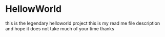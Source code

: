 # HellowWorld
this is the legendary helloworld project
this is my read me file description and hope it does not take much of your time thanks
